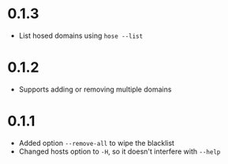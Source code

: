 # 0.1.3

- List hosed domains using `hose --list`

# 0.1.2

- Supports adding or removing multiple domains

# 0.1.1

- Added option `--remove-all` to wipe the blacklist
- Changed hosts option to `-H`, so it doesn't interfere with `--help`
